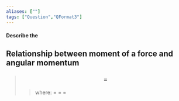 ```yaml
---
aliases: [""]
tags: ["Question","QFormat3"]
---
```


#### Describe the
## Relationship between moment of a force and angular momentum

> ### $$  = $$ 
>> where:
>> $=$ 
>> $=$
>> $=$
